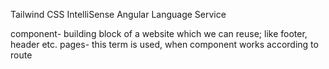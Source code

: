 
<!--install plugins for vs code -->
Tailwind CSS IntelliSense
Angular Language Service

component- building block of a website which we can reuse; like footer, header etc.
pages- this term is used, when component works according to route